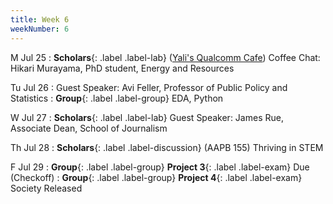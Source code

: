 ```yaml
---
title: Week 6
weekNumber: 6
---
```


M Jul 25
: **Scholars**{: .label .label-lab} ([Yali's Qualcomm Cafe](https://goo.gl/maps/zdzGuXmRfWDwxCATA)) Coffee Chat: Hikari Murayama, PhD student, Energy and Resources

Tu Jul 26
: Guest Speaker: Avi Feller, Professor of Public Policy and Statistics
: **Group**{: .label .label-group} EDA, Python

W Jul 27
: **Scholars**{: .label .label-lab} Guest Speaker: James Rue, Associate Dean, School of Journalism

Th Jul 28
: **Scholars**{: .label .label-discussion} (AAPB 155) Thriving in STEM

F Jul 29
: **Group**{: .label .label-group} **Project 3**{: .label .label-exam} Due (Checkoff)
: **Group**{: .label .label-group} **Project 4**{: .label .label-exam} Society Released
